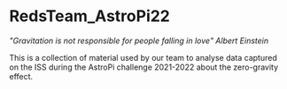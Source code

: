 # RedsTeam_AstroPi22

*"Gravitation is not responsible for people falling in love"*
*Albert Einstein*




This is a collection of material used by our team to analyse data captured on the ISS during the AstroPi challenge 2021-2022 about the zero-gravity effect.

